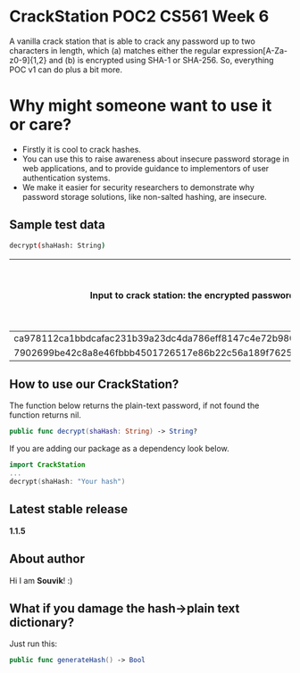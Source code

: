 # CrackStation POC2 CS561 Week 6

A vanilla crack station that is able to crack any password up to two characters in length, which (a) matches either the regular expression[A-Za-z0-9]{1,2} and (b) is encrypted using SHA-1 or SHA-256.  So, everything POC v1 can do plus a bit more. 

# Why might someone want to use it or care?

* Firstly it is cool to crack hashes. 
* You can use this to raise awareness about insecure password storage in web applications, and to provide guidance to implementors of user authentication systems. 
* We make it easier for security researchers to demonstrate why password storage solutions, like non-salted hashing, are insecure. 

## Sample test data

```bash
decrypt(shaHash: String)
```

| Input to crack station: the encrypted password | Crack station’s output: the plain-text password. |
| ---------------------------------------------- | ------------------------------------------------ |
| ca978112ca1bbdcafac231b39a23dc4da786eff8147c4e72b9807785afee48bb       | a       											|
| 7902699be42c8a8e46fbbb4501726517e86b22c56a189f7625a6da49081b2451       | 7       											|

## How to use our CrackStation?
The function below returns the plain-text password, if not found the function returns nil.
```swift
public func decrypt(shaHash: String) -> String?
```

If you are adding our package as a dependency look below.
```swift
import CrackStation
...
decrypt(shaHash: "Your hash")
```

## Latest stable release
**1.1.5**

## About author
Hi I am **Souvik**! :) 

## What if you damage the hash->plain text dictionary?
Just run this:
```swift
public func generateHash() -> Bool
```
